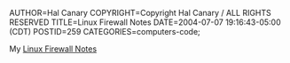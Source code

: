 AUTHOR=Hal Canary
COPYRIGHT=Copyright Hal Canary / ALL RIGHTS RESERVED
TITLE=Linux Firewall Notes
DATE=2004-07-07 19:16:43-05:00 (CDT)
POSTID=259
CATEGORIES=computers-code;

My [Linux Firewall Notes](https://halcanary.org/p/firewall)
